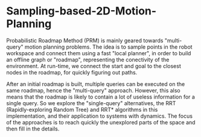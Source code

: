 # Sampling-based-2D-Motion-Planning
Probabilistic Roadmap Method (PRM) is mainly geared towards "multi-query" motion planning problems. The idea is to sample points in the robot workspace and connect them using a fast "local planner", in order to build an offline graph or "roadmap", representing the conectivity of the environment. At run-time, we connect the start and goal to the closest nodes in the roadmap, for quickly figuring out paths.  

After an initial roadmap is built, multiple queries can be executed on the same roadmap, hence the "multi-query" approach. However, this also means that the roadmap is likely to contain a lot of useless information for a single query. So we explore the "single-query" alternatives, the RRT (Rapidly-exploring Random Tree) and RRT* algorithms in this implementation, and their application to systems with dynamics. The focus of the approaches is to reach quickly the unexplored parts of the space and then fill in the details.
